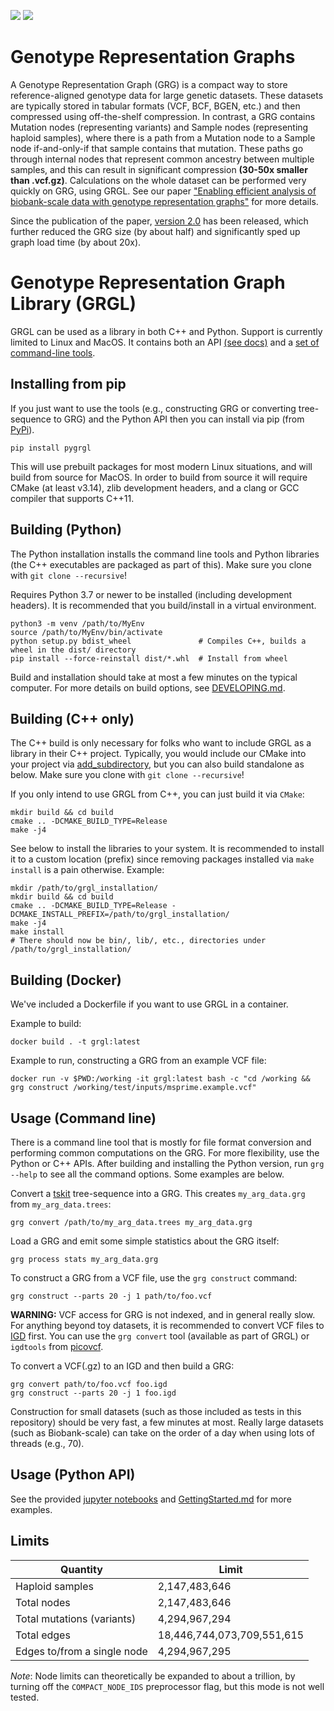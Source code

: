 ![](https://github.com/aprilweilab/grgl/actions/workflows/cmake-multi-platform.yml/badge.svg)
![](https://readthedocs.org/projects/grgl/badge/?version=latest)

# Genotype Representation Graphs

A Genotype Representation Graph (GRG) is a compact way to store reference-aligned genotype data for large
genetic datasets. These datasets are typically stored in tabular formats (VCF, BCF, BGEN, etc.) and then
compressed using off-the-shelf compression. In contrast, a GRG contains Mutation nodes (representing variants)
and Sample nodes (representing haploid samples), where there is a path from a Mutation node to a Sample
node if-and-only-if that sample contains that mutation. These paths go through internal nodes that represent
common ancestry between multiple samples, and this can result in significant compression **(30-50x smaller than
.vcf.gz)**. Calculations on the whole dataset can be performed very quickly on GRG, using GRGL. See our paper
["Enabling efficient analysis of biobank-scale data with genotype representation graphs"](https://www.nature.com/articles/s43588-024-00739-9)
for more details.

Since the publication of the paper, [version 2.0](https://github.com/aprilweilab/grgl/releases/tag/v2.0) has been released,
which further reduced the GRG size (by about half) and significantly sped up graph load time (by about 20x).

# Genotype Representation Graph Library (GRGL)

GRGL can be used as a library in both C++ and Python. Support is currently limited to Linux and MacOS.
It contains both an API [(see docs)](https://grgl.readthedocs.io/) and a [set of command-line tools](https://github.com/aprilweilab/grgl/blob/main/GettingStarted.md).

## Installing from pip

If you just want to use the tools (e.g., constructing GRG or converting tree-sequence to GRG) and the Python API then you can install via pip (from [PyPi](http://pypi.org/project/pygrgl/)).

```
pip install pygrgl
```

This will use prebuilt packages for most modern Linux situations, and will build from source for MacOS. In order to build from source it will require CMake (at least v3.14), zlib development headers, and a clang or GCC compiler that supports C++11.

## Building (Python)

The Python installation installs the command line tools and Python libraries (the C++ executables are packaged as part of this). Make sure you clone with `git clone --recursive`!

Requires Python 3.7 or newer to be installed (including development headers). It is recommended that you build/install in a virtual environment.
```
python3 -m venv /path/to/MyEnv
source /path/to/MyEnv/bin/activate
python setup.py bdist_wheel               # Compiles C++, builds a wheel in the dist/ directory
pip install --force-reinstall dist/*.whl  # Install from wheel
```

Build and installation should take at most a few minutes on the typical computer. For more details on build options, see [DEVELOPING.md](https://github.com/aprilweilab/grgl/blob/main/DEVELOPING.md).

## Building (C++ only)

The C++ build is only necessary for folks who want to include GRGL as a library in their C++ project. Typically, you would include our
CMake into your project via [add\_subdirectory](https://cmake.org/cmake/help/latest/command/add_subdirectory.html), but you can also build
standalone as below. Make sure you clone with `git clone --recursive`!

If you only intend to use GRGL from C++, you can just build it via `CMake`:
```
mkdir build && cd build
cmake .. -DCMAKE_BUILD_TYPE=Release
make -j4
```

See below to install the libraries to your system. It is recommended to install it to a custom location (prefix) since removing packages installed via `make install` is a pain otherwise. Example:
```
mkdir /path/to/grgl_installation/
mkdir build && cd build
cmake .. -DCMAKE_BUILD_TYPE=Release -DCMAKE_INSTALL_PREFIX=/path/to/grgl_installation/
make -j4
make install
# There should now be bin/, lib/, etc., directories under /path/to/grgl_installation/
```

## Building (Docker)

We've included a Dockerfile if you want to use GRGL in a container.

Example to build:
```
docker build . -t grgl:latest
```

Example to run, constructing a GRG from an example VCF file:
```
docker run -v $PWD:/working -it grgl:latest bash -c "cd /working && grg construct /working/test/inputs/msprime.example.vcf"
```

## Usage (Command line)

There is a command line tool that is mostly for file format conversion and performing common computations on the GRG. For more flexibility, use the Python or C++ APIs.
After building and installing the Python version, run `grg --help` to see all the command options. Some examples are below.

Convert a [tskit](https://tskit.dev/software/tskit.html) tree-sequence into a GRG. This creates `my_arg_data.grg` from `my_arg_data.trees`:
```
grg convert /path/to/my_arg_data.trees my_arg_data.grg
```

Load a GRG and emit some simple statistics about the GRG itself:
```
grg process stats my_arg_data.grg
```

To construct a GRG from a VCF file, use the `grg construct` command:
```
grg construct --parts 20 -j 1 path/to/foo.vcf
```

**WARNING:** VCF access for GRG is not indexed, and in general really slow. For anything beyond toy datasets, it is recommended to convert
VCF files to [IGD](https://github.com/aprilweilab/picovcf) first. You can use the `grg convert` tool (available as part of GRGL)
 or `igdtools` from [picovcf](https://github.com/aprilweilab/picovcf).

To convert a VCF(.gz) to an IGD and then build a GRG:
```
grg convert path/to/foo.vcf foo.igd
grg construct --parts 20 -j 1 foo.igd
```

Construction for small datasets (such as those included as tests in this repository) should be very fast, a few minutes at most. Really large datasets (such as Biobank-scale) can take on the order of a day when using lots of threads (e.g., 70).

## Usage (Python API)

See the provided [jupyter notebooks](https://github.com/aprilweilab/grgl/tree/main/jupyter) and [GettingStarted.md](https://github.com/aprilweilab/grgl/blob/main/GettingStarted.md) for more examples.


## Limits

| Quantity | Limit |
| -------- | ----- |
| Haploid samples | 2,147,483,646 |
| Total nodes | 2,147,483,646 |
| Total mutations (variants) | 4,294,967,294 |
| Total edges | 18,446,744,073,709,551,615 |
| Edges to/from a single node | 4,294,967,295 |

_Note_: Node limits can theoretically be expanded to about a trillion, by turning off the `COMPACT_NODE_IDS` preprocessor flag, but this mode is not well tested.
